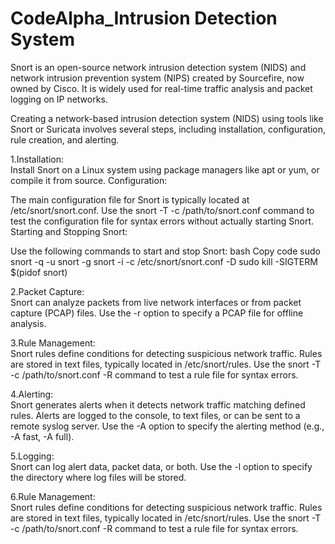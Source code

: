 # CodeAlpha_Intrusion Detection System



Snort is an open-source network intrusion detection system (NIDS) and network intrusion prevention system (NIPS) created by Sourcefire, now owned by Cisco. It is widely used for real-time traffic analysis and packet logging on IP networks.

Creating a network-based intrusion detection system (NIDS) using tools like Snort or Suricata involves several steps, including installation, configuration, rule creation, and alerting.

1.Installation:                               
Install Snort on a Linux system using package managers like apt or yum, or compile it from source.
Configuration:

The main configuration file for Snort is typically located at /etc/snort/snort.conf.
Use the snort -T -c /path/to/snort.conf command to test the configuration file for syntax errors without actually starting Snort.
Starting and Stopping Snort:

Use the following commands to start and stop Snort:
bash
Copy code
sudo snort -q -u snort -g snort -i <interface> -c /etc/snort/snort.conf -D
sudo kill -SIGTERM $(pidof snort)

2.Packet Capture:                                  
Snort can analyze packets from live network interfaces or from packet capture (PCAP) files.
Use the -r option to specify a PCAP file for offline analysis.

3.Rule Management:                                                    
Snort rules define conditions for detecting suspicious network traffic. Rules are stored in text files, typically located in /etc/snort/rules.
Use the snort -T -c /path/to/snort.conf -R command to test a rule file for syntax errors.

4.Alerting:                                                     
Snort generates alerts when it detects network traffic matching defined rules.
Alerts are logged to the console, to text files, or can be sent to a remote syslog server.
Use the -A option to specify the alerting method (e.g., -A fast, -A full).

5.Logging:                                                        
Snort can log alert data, packet data, or both.
Use the -l option to specify the directory where log files will be stored.

6.Rule Management:                                     
Snort rules define conditions for detecting suspicious network traffic. Rules are stored in text files, typically located in /etc/snort/rules.
Use the snort -T -c /path/to/snort.conf -R command to test a rule file for syntax errors.
